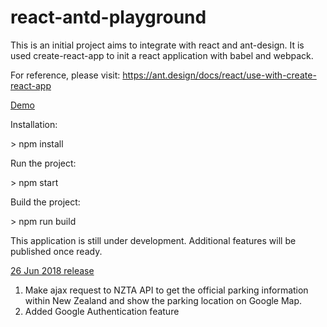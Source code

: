# react-antd-playground
This is an initial project aims to integrate with react and ant-design. 
It is used create-react-app to init a react application with babel and webpack.

For reference, please visit:
https://ant.design/docs/react/use-with-create-react-app

<a href="https://coding-playground.000webhostapp.com/">Demo</a>

Installation:

\> npm install

Run the project: 

\> npm start

Build the project:

\> npm run build

This application is still under development. Additional features will be published once ready.

<u>26 Jun 2018 release</u>
1. Make ajax request to NZTA API to get the official parking information within New Zealand and show the parking location on Google Map.
2. Added Google Authentication feature
